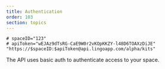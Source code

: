 ```yaml
---
title: Authentication
order: 103
section: topics
---
```


```shell
# spaceID="123"
# apiToken="wEJAz9dTsRG-CaE9W0r2vKOpKKZY-l48D6TOAXzDiJE"
"https://$spaceID:$apiToken@api.lingoapp.com/alpha/kits"
```

The API uses basic auth to authenticate access to your space.
